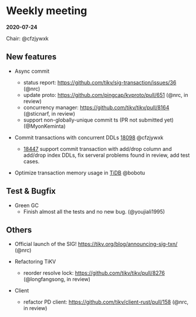 # Weekly meeting

**2020-07-24**

Chair: @cfzjywxk

## New features

* Async commit
  - status report: https://github.com/tikv/sig-transaction/issues/36 (@nrc)
  - update proto: https://github.com/pingcap/kvproto/pull/651 (@nrc, in review)
  - concurrency manager: https://github.com/tikv/tikv/pull/8164 (@sticnarf, in review)
  - support non-globally-unique commit ts (PR not submitted yet) (@MyonKeminta)
  
* Commit transactions with concurrent DDLs [18098](https://github.com/pingcap/tidb/issues/18098) @cfzjywxk
  - [18447](https://github.com/pingcap/tidb/pull/18447) support commit transaction with add/drop column and add/drop index DDLs, fix serveral problems found in review, add test cases.

* Optimize transaction memory usage in [TiDB](https://github.com/pingcap/tidb/projects/54) @bobotu

## Test & Bugfix

* Green GC
  - Finish almost all the tests and no new bug. (@youjiali1995)
  
## Others

* Official launch of the SIG! https://tikv.org/blog/announcing-sig-txn/ (@nrc)

* Refactoring TiKV
  - reorder resolve lock: https://github.com/tikv/tikv/pull/8276 (@longfangsong, in review)
  
* Client
  - refactor PD client: https://github.com/tikv/client-rust/pull/158 (@nrc, in review)
